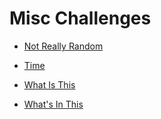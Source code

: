 # Misc Challenges

- [Not Really Random](./not_really_random/)

- [Time](./time/)

- [What Is This](./whatisthis/)

- [What's In This](./whats_in_this/)